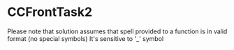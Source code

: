 # CCFrontTask2
Please note that solution assumes that spell provided to a function is in valid format (no special symbols)
It's sensitive to '_' symbol